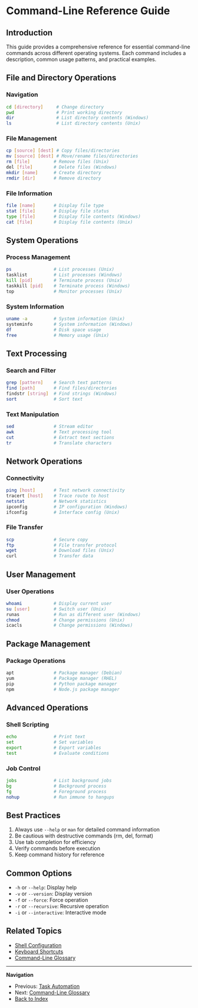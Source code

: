 # Command-Line Reference Guide

## Introduction
This guide provides a comprehensive reference for essential command-line commands across different operating systems. Each command includes a description, common usage patterns, and practical examples.

## File and Directory Operations

### Navigation
```bash
cd [directory]     # Change directory
pwd                # Print working directory
dir                # List directory contents (Windows)
ls                 # List directory contents (Unix)
```

### File Management
```bash
cp [source] [dest] # Copy files/directories
mv [source] [dest] # Move/rename files/directories
rm [file]         # Remove files (Unix)
del [file]        # Delete files (Windows)
mkdir [name]      # Create directory
rmdir [dir]       # Remove directory
```

### File Information
```bash
file [name]       # Display file type
stat [file]       # Display file status
type [file]       # Display file contents (Windows)
cat [file]        # Display file contents (Unix)
```

## System Operations

### Process Management
```bash
ps                # List processes (Unix)
tasklist          # List processes (Windows)
kill [pid]        # Terminate process (Unix)
taskkill [pid]    # Terminate process (Windows)
top               # Monitor processes (Unix)
```

### System Information
```bash
uname -a          # System information (Unix)
systeminfo        # System information (Windows)
df                # Disk space usage
free              # Memory usage (Unix)
```

## Text Processing

### Search and Filter
```bash
grep [pattern]    # Search text patterns
find [path]       # Find files/directories
findstr [string]  # Find strings (Windows)
sort              # Sort text
```

### Text Manipulation
```bash
sed               # Stream editor
awk               # Text processing tool
cut               # Extract text sections
tr                # Translate characters
```

## Network Operations

### Connectivity
```bash
ping [host]       # Test network connectivity
tracert [host]    # Trace route to host
netstat           # Network statistics
ipconfig          # IP configuration (Windows)
ifconfig          # Interface config (Unix)
```

### File Transfer
```bash
scp               # Secure copy
ftp               # File transfer protocol
wget              # Download files (Unix)
curl              # Transfer data
```

## User Management

### User Operations
```bash
whoami            # Display current user
su [user]         # Switch user (Unix)
runas             # Run as different user (Windows)
chmod             # Change permissions (Unix)
icacls            # Change permissions (Windows)
```

## Package Management

### Package Operations
```bash
apt               # Package manager (Debian)
yum               # Package manager (RHEL)
pip               # Python package manager
npm               # Node.js package manager
```

## Advanced Operations

### Shell Scripting
```bash
echo              # Print text
set               # Set variables
export            # Export variables
test              # Evaluate conditions
```

### Job Control
```bash
jobs              # List background jobs
bg                # Background process
fg                # Foreground process
nohup             # Run immune to hangups
```

## Best Practices
1. Always use `--help` or `man` for detailed command information
2. Be cautious with destructive commands (rm, del, format)
3. Use tab completion for efficiency
4. Verify commands before execution
5. Keep command history for reference

## Common Options
- `-h` or `--help`: Display help
- `-v` or `--version`: Display version
- `-f` or `--force`: Force operation
- `-r` or `--recursive`: Recursive operation
- `-i` or `--interactive`: Interactive mode

## Related Topics
- [Shell Configuration](./shell-config.md)
- [Keyboard Shortcuts](./shortcuts.md)
- [Command-Line Glossary](./glossary.md)

---

**Navigation**
- Previous: [Task Automation](../best-practices/automation.md)
- Next: [Command-Line Glossary](./glossary.md)
- [Back to Index](../index.md)
